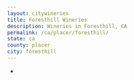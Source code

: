 ```yaml
---
layout: citywineries
title: Foresthill Wineries
description: Wineries in Foresthill, CA
permalink: /ca/placer/foresthill/
state: ca
county: placer
city: foresthill
---
```

-
